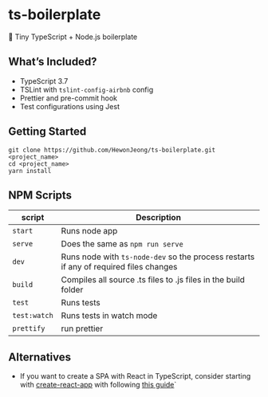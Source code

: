 # ts-boilerplate

🐣 Tiny TypeScript + Node.js boilerplate

## What’s Included?

- TypeScript 3.7
- TSLint with `tslint-config-airbnb` config
- Prettier and pre-commit hook
- Test configurations using Jest

## Getting Started

```
git clone https://github.com/HewonJeong/ts-boilerplate.git <project_name>
cd <project_name>
yarn install
```

## NPM Scripts

| script       | Description                                                                           |
| ------------ | ------------------------------------------------------------------------------------- |
| `start`      | Runs node app                                                                         |
| `serve`      | Does the same as `npm run serve`                                                      |
| `dev`        | Runs node with `ts-node-dev` so the process restarts if any of required files changes |
| `build`      | Compiles all source .ts files to .js files in the build folder                        |
| `test`       | Runs tests                                                                            |
| `test:watch` | Runs tests in watch mode                                                              |
| `prettify`   | run prettier                                                                          |

## Alternatives

- If you want to create a SPA with React in TypeScript, consider starting with [create-react-app](https://github.com/facebook/create-react-app) with following [this guide](https://create-react-app.dev/docs/adding-typescript/)`
